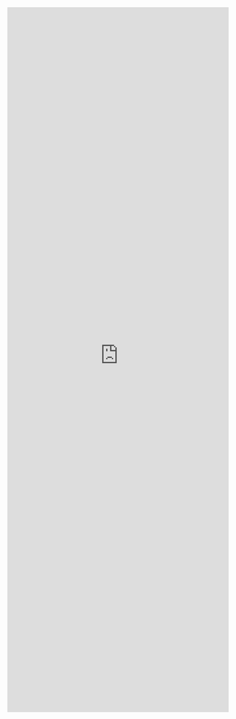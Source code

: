 <iframe 
    title='Coachmark Examples'
    src='https://fabricweb.z5.web.core.windows.net/pr-deploy-site/refs/pull/9333/merge/fabric-website-resources/dist/index.html#/examples/coachmark?docsExample=true'
    frameborder='no'
    height='1600'
    style='width: 100%;'
>